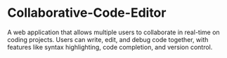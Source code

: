 # Collaborative-Code-Editor
A web application that allows multiple users to collaborate in real-time on coding projects. Users can write, edit, and debug code together, with features like syntax highlighting, code completion, and version control.
